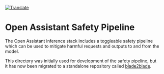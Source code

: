 <a href="https://github-com.translate.goog/nholuongut/open-assistant/blob/main/safety/README.md?_x_tr_sl=auto&_x_tr_tl=en&_x_tr_hl=en&_x_tr_pto=wapp">![Translate](https://img.shields.io/badge/Translate-blue)</a>

# Open Assistant Safety Pipeline

The Open Assistant inference stack includes a toggleable safety pipeline which
can be used to mitigate harmful requests and outputs to and from the model.

This directory was initially used for development of the safety pipeline, but it
has now been migrated to a standalone repository called
[blade2blade](https://github.com/LAION-AI/blade2blade).
